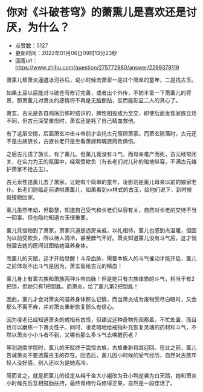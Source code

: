 # 你对《斗破苍穹》的萧熏儿是喜欢还是讨厌，为什么？
- 点赞数：5127
- 更新时间：2022年01月06日09时13分23秒
- 回答url：https://www.zhihu.com/question/275772980/answer/2299379119
<body>
 <p data-pid="0PcxkT0x">萧薰儿帮萧炎逼退冰河谷后，说小时候去萧家一是过个简单的童年，二是找古玉。</p>
 <p data-pid="zPGpiyAp">如果土豆以后能对斗破苍穹修订完善，或者出个外传，不妨丰富一下萧薰儿的背景，那萧薰儿对萧炎的感情将不再是无脑倒贴，反而能彰显二人的真心了。</p>
 <p data-pid="6AVCmibs">萧玄、古元是各自闯荡历练时结识的，脾性相投成为至交，即使后面发现家族立场不同，但古元深受重伤时，萧玄还是耗了自己精血救他。</p>
 <p data-pid="7ueUgKB4">有了这层交情，后面萧玄冲击斗帝前才会托古元照顾萧家。而萧玄陨落时，古元还不是古族族长，古族长老只是坐看萧族和魂族两败俱伤。</p>
 <p data-pid="tundZhSP">之后古元成了族长，有了薰儿。但薰儿竟没有斗气，而母亲难产而死，古元经常闭关，在实力为王的氛围中，经常受欺负（有长老们对儿孙的暗地纵容，不满古元维护萧家不抢古玉）。</p>
 <p data-pid="BbqzCpKK">古元索性送薰儿去了萧家，让她有个简单的童年，凌影则是薰儿母亲以前的娘家老仆。长老们则临走前诱哄萧薰儿，如果看到xx样式的古玉，给他们说下，到时候就接她回家。</p>
 <p data-pid="5IiDONQf">薰儿虽然年幼，但聪慧，知道自己受气和长老们纵容有关，自然对长老的交待不当一回事，但也隐约知道古玉很重要。</p>
 <p data-pid="cy4i93UT">薰儿凭信物到了萧家，萧家只道是远房亲戚，以礼相待，薰儿也感到点温暖，但因为以前受欺负，所以待人清冷，甚至脾气不好。萧炎知道薰儿没有斗气后，这才悄悄溜去她的房间试图给她温养身体。</p>
 <p data-pid="VUjZlp6t">而薰儿的天赋，这才开始觉醒！斗帝血脉，需要本族人的斗气催动才能开启，薰儿之前体现不出斗气是因为，萧玄留给古元的精血！</p>
 <p data-pid="eam8BU3Z">薰儿身上有着古族和萧族两种斗帝血脉！但是她只有古族体质的斗气，相当于有2把锁，但她只有1把钥匙。而萧炎，给了薰儿第2把钥匙！</p>
 <p data-pid="7o_lj8yS">因此，薰儿才会对萧炎的温养身体那么记情，而当萧炎成为废物受尽白眼时，又会那么不离不弃，并对萧炎重新恢复那么有信心。</p>
 <p data-pid="KXG0I0xM">因为凌老已经知道萧炎的戒指有古怪，但建议这种奇物先观察着，不忙处置，而且也可以磨练一下萧炎性子。同时，凌老暗地给戒指补充恢复灵魂的药材和斗气，不然以萧炎小小斗者不到，又哪有那么多斗气去唤醒药老？</p>
 <p data-pid="dtnkQepj">等到迦南学院时，薰儿的天赋终于震惊古族，古族重新将其迎回。在此之前，薰儿告诫萧炎不要透露古玉的存在。回去后，薰儿因小时候的受气经历，自然对古族年轻人没好感，别人还以为是她高冷。</p>
 <p data-pid="bATgKmz3">简而言之，就是把薰儿的设定从纯千金大小姐改为丑小鸭逆袭为白天鹅，她和萧炎小时候先后互相鼓励扶持，最终青梅竹马修得正果，自然是一段佳话了。</p>
</body>